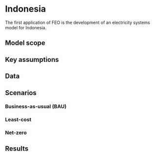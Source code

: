 # Indonesia

The first application of FEO is the development of an electricity systems model 
for Indonesia.  

## Model scope


## Key assumptions


## Data 


## Scenarios 

### Business-as-usual (BAU)

### Least-cost

### Net-zero


## Results


